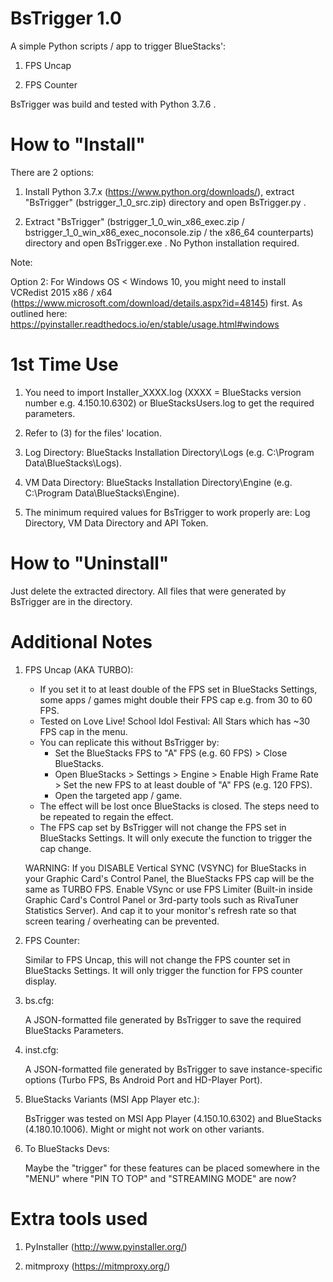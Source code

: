 BsTrigger 1.0
========================================

A simple Python scripts / app to trigger BlueStacks':

1. FPS Uncap

2. FPS Counter

BsTrigger was build and tested with Python 3.7.6 .


How to "Install"
========================================

There are 2 options:

1. Install Python 3.7.x (https://www.python.org/downloads/), extract "BsTrigger" (bstrigger_1_0_src.zip) directory and open BsTrigger.py .

2. Extract "BsTrigger" (bstrigger_1_0_win_x86_exec.zip / bstrigger_1_0_win_x86_exec_noconsole.zip / the x86_64 counterparts) directory and open BsTrigger.exe . No Python installation required.

Note:

Option 2: For Windows OS < Windows 10, you might need to install VCRedist 2015 x86 / x64 (https://www.microsoft.com/download/details.aspx?id=48145) first.
As outlined here: https://pyinstaller.readthedocs.io/en/stable/usage.html#windows


1st Time Use
========================================

1. You need to import Installer_XXXX.log (XXXX = BlueStacks version number e.g. 4.150.10.6302) or BlueStacksUsers.log to get the required parameters.

2. Refer to (3) for the files' location.

3. Log Directory: BlueStacks Installation Directory\Logs (e.g. C:\Program Data\BlueStacks\Logs).

4. VM Data Directory: BlueStacks Installation Directory\Engine (e.g. C:\Program Data\BlueStacks\Engine).

5. The minimum required values for BsTrigger to work properly are: Log Directory, VM Data Directory and API Token.


How to "Uninstall"
========================================

Just delete the extracted directory.
All files that were generated by BsTrigger are in the directory.


Additional Notes
========================================

1. FPS Uncap (AKA TURBO):

	- If you set it to at least double of the FPS set in BlueStacks Settings, some apps / games might double their FPS cap e.g. from 30 to 60 FPS.
	- Tested on Love Live! School Idol Festival: All Stars which has ~30 FPS cap in the menu.
	- You can replicate this without BsTrigger by:
		- Set the BlueStacks FPS to "A" FPS (e.g. 60 FPS) > Close BlueStacks.
		- Open BlueStacks > Settings > Engine > Enable High Frame Rate > Set the new FPS to at least double of "A" FPS (e.g. 120 FPS).
		- Open the targeted app / game.
	- The effect will be lost once BlueStacks is closed. The steps need to be repeated to regain the effect.
	- The FPS cap set by BsTrigger will not change the FPS set in BlueStacks Settings. It will only execute the function to trigger the cap change.

	WARNING:
	If you DISABLE Vertical SYNC (VSYNC) for BlueStacks in your Graphic Card's Control Panel, the BlueStacks FPS cap will be the same as TURBO FPS.
	Enable VSync or use FPS Limiter (Built-in inside Graphic Card's Control Panel or 3rd-party tools such as RivaTuner Statistics Server).
	And cap it to your monitor's refresh rate so that screen tearing / overheating can be prevented.

2. FPS Counter:

	Similar to FPS Uncap, this will not change the FPS counter set in BlueStacks Settings. It will only trigger the function for FPS counter display.

3. bs.cfg:

	A JSON-formatted file generated by BsTrigger to save the required BlueStacks Parameters.

4. inst.cfg:

	A JSON-formatted file generated by BsTrigger to save instance-specific options (Turbo FPS, Bs Android Port and HD-Player Port).

5. BlueStacks Variants (MSI App Player etc.):

	BsTrigger was tested on MSI App Player (4.150.10.6302) and BlueStacks (4.180.10.1006). Might or might not work on other variants.

6. To BlueStacks Devs:
	
	Maybe the "trigger" for these features can be placed somewhere in the "MENU" where "PIN TO TOP" and "STREAMING MODE" are now?


Extra tools used
========================================

1. PyInstaller (http://www.pyinstaller.org/)

2. mitmproxy (https://mitmproxy.org/)

